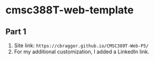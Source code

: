 # cmsc388T-web-template

## Part 1
1. Site link: `https://cbragger.github.io/CMSC389T-Web-P5/`
2. For my additional customization, I added a LinkedIn link.